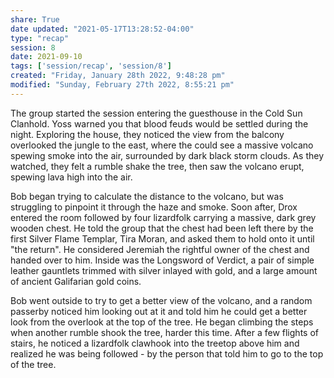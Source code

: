 ```yaml
---
share: True
date updated: "2021-05-17T13:28:52-04:00"
type: "recap"
session: 8
date: 2021-09-10
tags: ['session/recap', 'session/8']
created: "Friday, January 28th 2022, 9:48:28 pm"
modified: "Sunday, February 27th 2022, 8:55:21 pm"
---
```

The group started the session entering the guesthouse in the Cold Sun Clanhold. Yoss warned you that blood feuds would be settled during the night. Exploring the house, they noticed the view from the balcony overlooked the jungle to the east, where the could see a massive volcano spewing smoke into the air, surrounded by dark black storm clouds. As they watched, they felt a rumble shake the tree, then saw the volcano erupt, spewing lava high into the air.

Bob began trying to calculate the distance to the volcano, but was struggling to pinpoint it through the haze and smoke. Soon after, Drox entered the room followed by four lizardfolk carrying a massive, dark grey wooden chest. He told the group that the chest had been left there by the first Silver Flame Templar, Tira Moran, and asked them to hold onto it until "the return". He considered Jeremiah the rightful owner of the chest and handed over to him. Inside was the Longsword of Verdict, a pair of simple leather gauntlets trimmed with silver inlayed with gold, and a large amount of ancient Galifarian gold coins.

Bob went outside to try to get a better view of the volcano, and a random passerby noticed him looking out at it and told him he could get a better look from the overlook at the top of the tree. He began climbing the steps when another rumble shook the tree, harder this time. After a few flights of stairs, he noticed a lizardfolk clawhook into the treetop above him and realized he was being followed - by the person that told him to go to the top of the tree.